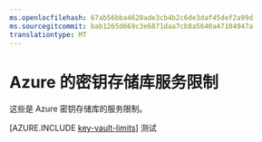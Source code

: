 ```yaml
---
ms.openlocfilehash: 67ab56bba4620ade3cb4b2c6de3daf45def2a99d
ms.sourcegitcommit: bab1265d669c3e6871daa7cb8a5640a47104947a
translationtype: MT
---
```

<properties 
   pageTitle="Azure 的密钥存储库服务限制" 
   description="了解为 Azure 密钥存储库的服务限制" 
   documentationCenter="dev-center-name"
   services="key-vault"  
   authors="msmbaldwin" 
   manager="mbaldwin" 
   editor=""/>

<tags
   ms.service="key-vault"
   ms.devlang="na"
   ms.topic="article"
   ms.tgt_pltfrm="na"
   ms.workload="identity" 
   ms.date="07/06/2015"
   ms.author="mbaldwin"/>

# Azure 的密钥存储库服务限制

这些是 Azure 密钥存储库的服务限制。

[AZURE.INCLUDE [key-vault-limits](../../includes/key-vault-limits.md)]
测试
